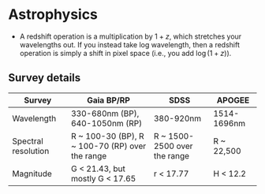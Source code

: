 # Astrophysics

- A redshift operation is a multiplication by $1+z$, which stretches your wavelengths out. If you instead take log wavelength, then a redshift operation is simply a shift in pixel space (i.e., you add $\log(1+z)$).

## Survey details

| Survey              | Gaia BP/RP                                      | SDSS                         | APOGEE      |
| ------------------- | ----------------------------------------------- | ---------------------------- | ----------- |
| Wavelength          | 330-680nm (BP), 640-1050nm (RP)                 | 380-920nm                    | 1514-1696nm |
| Spectral resolution | R ~ 100-30 (BP), R ~ 100-70 (RP) over the range | R ~ 1500-2500 over the range | R ~ 22,500  |
| Magnitude           | G < 21.43, but mostly G < 17.65                 | r < 17.77                    | H < 12.2    |
